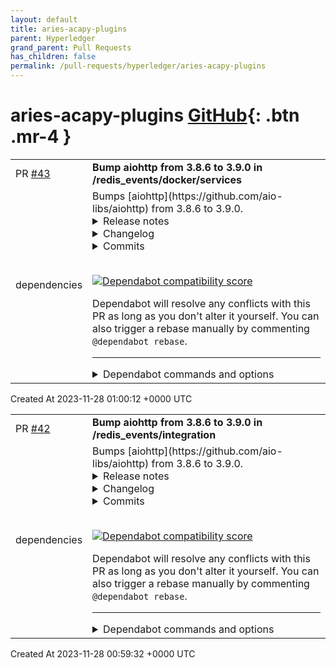 ```yaml
---
layout: default
title: aries-acapy-plugins
parent: Hyperledger
grand_parent: Pull Requests
has_children: false
permalink: /pull-requests/hyperledger/aries-acapy-plugins
---
```


# aries-acapy-plugins <span class="fs-3 right-align">[GitHub](https://github.com/hyperledger/aries-acapy-plugins){: .btn .mr-4 }</span>


<div>
    <table>
        <tr>
            <td>
                PR <a href="https://github.com/hyperledger/aries-acapy-plugins/pull/43" class=".btn">#43</a>
            </td>
            <td>
                <b>
                    Bump aiohttp from 3.8.6 to 3.9.0 in /redis_events/docker/services
                </b>
            </td>
        </tr>
        <tr>
            <td>
                <span class="chip">dependencies</span>
            </td>
            <td>
                Bumps [aiohttp](https://github.com/aio-libs/aiohttp) from 3.8.6 to 3.9.0.
<details>
<summary>Release notes</summary>
<p><em>Sourced from <a href="https://github.com/aio-libs/aiohttp/releases">aiohttp's releases</a>.</em></p>
<blockquote>
<h2>3.9.0</h2>
<h2>Features</h2>
<ul>
<li>
<p>Introduced <code>AppKey</code> for static typing support of <code>Application</code> storage.
See <a href="https://docs.aiohttp.org/en/stable/web_advanced.html#application-s-config">https://docs.aiohttp.org/en/stable/web_advanced.html#application-s-config</a></p>
<p>(<a href="https://redirect.github.com/aio-libs/aiohttp/issues/5864">#5864</a>)</p>
</li>
<li>
<p>Added a graceful shutdown period which allows pending tasks to complete before the application's cleanup is called.
The period can be adjusted with the <code>shutdown_timeout</code> parameter. -- by :user:<code>Dreamsorcerer</code>.
See <a href="https://docs.aiohttp.org/en/latest/web_advanced.html#graceful-shutdown">https://docs.aiohttp.org/en/latest/web_advanced.html#graceful-shutdown</a></p>
<p>(<a href="https://redirect.github.com/aio-libs/aiohttp/issues/7188">#7188</a>)</p>
</li>
<li>
<p>Added <code>handler_cancellation &lt;https://docs.aiohttp.org/en/stable/web_advanced.html#web-handler-cancellation&gt;</code>_ parameter to cancel web handler on client disconnection. -- by :user:<code>mosquito</code>
This (optionally) reintroduces a feature removed in a previous release.
Recommended for those looking for an extra level of protection against denial-of-service attacks.</p>
<p>(<a href="https://redirect.github.com/aio-libs/aiohttp/issues/7056">#7056</a>)</p>
</li>
<li>
<p>Added support for setting response header parameters <code>max_line_size</code> and <code>max_field_size</code>.</p>
<p>(<a href="https://redirect.github.com/aio-libs/aiohttp/issues/2304">#2304</a>)</p>
</li>
<li>
<p>Added <code>auto_decompress</code> parameter to <code>ClientSession.request</code> to override <code>ClientSession._auto_decompress</code>. -- by :user:<code>Daste745</code></p>
<p>(<a href="https://redirect.github.com/aio-libs/aiohttp/issues/3751">#3751</a>)</p>
</li>
<li>
<p>Changed <code>raise_for_status</code> to allow a coroutine.</p>
<p>(<a href="https://redirect.github.com/aio-libs/aiohttp/issues/3892">#3892</a>)</p>
</li>
<li>
<p>Added client brotli compression support (optional with runtime check).</p>
<p>(<a href="https://redirect.github.com/aio-libs/aiohttp/issues/5219">#5219</a>)</p>
</li>
<li>
<p>Added <code>client_max_size</code> to <code>BaseRequest.clone()</code> to allow overriding the request body size. -- :user:<code>anesabml</code>.</p>
<p>(<a href="https://redirect.github.com/aio-libs/aiohttp/issues/5704">#5704</a>)</p>
</li>
<li>
<p>Added a middleware type alias <code>aiohttp.typedefs.Middleware</code>.</p>
<p>(<a href="https://redirect.github.com/aio-libs/aiohttp/issues/5898">#5898</a>)</p>
</li>
<li>
<p>Exported <code>HTTPMove</code> which can be used to catch any redirection request
that has a location -- :user:<code>dreamsorcerer</code>.</p>
<p>(<a href="https://redirect.github.com/aio-libs/aiohttp/issues/6594">#6594</a>)</p>
</li>
</ul>
<!-- raw HTML omitted -->
</blockquote>
<p>... (truncated)</p>
</details>
<details>
<summary>Changelog</summary>
<p><em>Sourced from <a href="https://github.com/aio-libs/aiohttp/blob/master/CHANGES.rst">aiohttp's changelog</a>.</em></p>
<blockquote>
<h1>3.9.0 (2023-11-18)</h1>
<h2>Features</h2>
<ul>
<li>
<p>Introduced <code>AppKey</code> for static typing support of <code>Application</code> storage.
See <a href="https://docs.aiohttp.org/en/stable/web_advanced.html#application-s-config">https://docs.aiohttp.org/en/stable/web_advanced.html#application-s-config</a></p>
<p><code>[#5864](https://github.com/aio-libs/aiohttp/issues/5864) &lt;https://github.com/aio-libs/aiohttp/issues/5864&gt;</code>_</p>
</li>
<li>
<p>Added a graceful shutdown period which allows pending tasks to complete before the application's cleanup is called.
The period can be adjusted with the <code>shutdown_timeout</code> parameter. -- by :user:<code>Dreamsorcerer</code>.
See <a href="https://docs.aiohttp.org/en/latest/web_advanced.html#graceful-shutdown">https://docs.aiohttp.org/en/latest/web_advanced.html#graceful-shutdown</a></p>
<p><code>[#7188](https://github.com/aio-libs/aiohttp/issues/7188) &lt;https://github.com/aio-libs/aiohttp/issues/7188&gt;</code>_</p>
</li>
<li>
<p>Added <code>handler_cancellation &lt;https://docs.aiohttp.org/en/stable/web_advanced.html#web-handler-cancellation&gt;</code>_ parameter to cancel web handler on client disconnection. -- by :user:<code>mosquito</code>
This (optionally) reintroduces a feature removed in a previous release.
Recommended for those looking for an extra level of protection against denial-of-service attacks.</p>
<p><code>[#7056](https://github.com/aio-libs/aiohttp/issues/7056) &lt;https://github.com/aio-libs/aiohttp/issues/7056&gt;</code>_</p>
</li>
<li>
<p>Added support for setting response header parameters <code>max_line_size</code> and <code>max_field_size</code>.</p>
<p><code>[#2304](https://github.com/aio-libs/aiohttp/issues/2304) &lt;https://github.com/aio-libs/aiohttp/issues/2304&gt;</code>_</p>
</li>
<li>
<p>Added <code>auto_decompress</code> parameter to <code>ClientSession.request</code> to override <code>ClientSession._auto_decompress</code>. -- by :user:<code>Daste745</code></p>
<p><code>[#3751](https://github.com/aio-libs/aiohttp/issues/3751) &lt;https://github.com/aio-libs/aiohttp/issues/3751&gt;</code>_</p>
</li>
<li>
<p>Changed <code>raise_for_status</code> to allow a coroutine.</p>
<p><code>[#3892](https://github.com/aio-libs/aiohttp/issues/3892) &lt;https://github.com/aio-libs/aiohttp/issues/3892&gt;</code>_</p>
</li>
<li>
<p>Added client brotli compression support (optional with runtime check).</p>
<p><code>[#5219](https://github.com/aio-libs/aiohttp/issues/5219) &lt;https://github.com/aio-libs/aiohttp/issues/5219&gt;</code>_</p>
</li>
<li>
<p>Added <code>client_max_size</code> to <code>BaseRequest.clone()</code> to allow overriding the request body size. -- :user:<code>anesabml</code>.</p>
<p><code>[#5704](https://github.com/aio-libs/aiohttp/issues/5704) &lt;https://github.com/aio-libs/aiohttp/issues/5704&gt;</code>_</p>
</li>
<li>
<p>Added a middleware type alias <code>aiohttp.typedefs.Middleware</code>.</p>
<p><code>[#5898](https://github.com/aio-libs/aiohttp/issues/5898) &lt;https://github.com/aio-libs/aiohttp/issues/5898&gt;</code>_</p>
</li>
<li>
<p>Exported <code>HTTPMove</code> which can be used to catch any redirection request
that has a location -- :user:<code>dreamsorcerer</code>.</p>
</li>
</ul>
<!-- raw HTML omitted -->
</blockquote>
<p>... (truncated)</p>
</details>
<details>
<summary>Commits</summary>
<ul>
<li><a href="https://github.com/aio-libs/aiohttp/commit/45b2c2c5773f0ee0d35fce8ff5716c78e91d9135"><code>45b2c2c</code></a> Release v3.9.0 (<a href="https://redirect.github.com/aio-libs/aiohttp/issues/7843">#7843</a>)</li>
<li><a href="https://github.com/aio-libs/aiohttp/commit/5d59d3d6ac073a7db5e5d2234e03a67da5dec48a"><code>5d59d3d</code></a> Release v3.9.0rc0 (<a href="https://redirect.github.com/aio-libs/aiohttp/issues/7840">#7840</a>)</li>
<li><a href="https://github.com/aio-libs/aiohttp/commit/c806814a8aaad1661d75e6e2b8d619d6c44d331d"><code>c806814</code></a> Release v3.9.0rc0 (<a href="https://redirect.github.com/aio-libs/aiohttp/issues/7838">#7838</a>)</li>
<li><a href="https://github.com/aio-libs/aiohttp/commit/e07a1bdaacfb83fda3ea8f668edacb36c6c125df"><code>e07a1bd</code></a> Use timestamp instead of datetime to achieve faster cookie expiration… (<a href="https://redirect.github.com/aio-libs/aiohttp/issues/7837">#7837</a>)</li>
<li><a href="https://github.com/aio-libs/aiohttp/commit/53476dfd4ef4fb1bb74a267714bbc39eda71b403"><code>53476df</code></a> Disallow arbitrary sequence types in version (<a href="https://redirect.github.com/aio-libs/aiohttp/issues/7835">#7835</a>) (<a href="https://redirect.github.com/aio-libs/aiohttp/issues/7836">#7836</a>)</li>
<li><a href="https://github.com/aio-libs/aiohttp/commit/9d712f2f9c06f71d48e98374938813643503bc34"><code>9d712f2</code></a> Bump mypy from 1.6.1 to 1.7.0 (<a href="https://redirect.github.com/aio-libs/aiohttp/issues/7833">#7833</a>)</li>
<li><a href="https://github.com/aio-libs/aiohttp/commit/63a805e1d8360fd388b6e6443cd9bdfb139e90ea"><code>63a805e</code></a> Bump python-on-whales from 0.66.0 to 0.67.0 (<a href="https://redirect.github.com/aio-libs/aiohttp/issues/7832">#7832</a>)</li>
<li><a href="https://github.com/aio-libs/aiohttp/commit/cb94533dd50426809b7fcbb8bbad0ef17509de5c"><code>cb94533</code></a> Ensure writer is always reset on completion (<a href="https://redirect.github.com/aio-libs/aiohttp/issues/7815">#7815</a>) (<a href="https://redirect.github.com/aio-libs/aiohttp/issues/7826">#7826</a>)</li>
<li><a href="https://github.com/aio-libs/aiohttp/commit/c0f9017a9a34a7823e1ea9b9abb393bd6c10777b"><code>c0f9017</code></a> [PR <a href="https://redirect.github.com/aio-libs/aiohttp/issues/7821">#7821</a>/366ba40f backport][3.9] Only check origin if insecure scheme and th...</li>
<li><a href="https://github.com/aio-libs/aiohttp/commit/9d498ca1e632fe1976ea1dae0ea083b29b0cc4c0"><code>9d498ca</code></a> Bump sphinx from 7.1.1 to 7.2.6 (<a href="https://redirect.github.com/aio-libs/aiohttp/issues/7606">#7606</a>)</li>
<li>Additional commits viewable in <a href="https://github.com/aio-libs/aiohttp/compare/v3.8.6...v3.9.0">compare view</a></li>
</ul>
</details>
<br />


[![Dependabot compatibility score](https://dependabot-badges.githubapp.com/badges/compatibility_score?dependency-name=aiohttp&package-manager=pip&previous-version=3.8.6&new-version=3.9.0)](https://docs.github.com/en/github/managing-security-vulnerabilities/about-dependabot-security-updates#about-compatibility-scores)

Dependabot will resolve any conflicts with this PR as long as you don't alter it yourself. You can also trigger a rebase manually by commenting `@dependabot rebase`.

[//]: # (dependabot-automerge-start)
[//]: # (dependabot-automerge-end)

---

<details>
<summary>Dependabot commands and options</summary>
<br />

You can trigger Dependabot actions by commenting on this PR:
- `@dependabot rebase` will rebase this PR
- `@dependabot recreate` will recreate this PR, overwriting any edits that have been made to it
- `@dependabot merge` will merge this PR after your CI passes on it
- `@dependabot squash and merge` will squash and merge this PR after your CI passes on it
- `@dependabot cancel merge` will cancel a previously requested merge and block automerging
- `@dependabot reopen` will reopen this PR if it is closed
- `@dependabot close` will close this PR and stop Dependabot recreating it. You can achieve the same result by closing it manually
- `@dependabot show <dependency name> ignore conditions` will show all of the ignore conditions of the specified dependency
- `@dependabot ignore this major version` will close this PR and stop Dependabot creating any more for this major version (unless you reopen the PR or upgrade to it yourself)
- `@dependabot ignore this minor version` will close this PR and stop Dependabot creating any more for this minor version (unless you reopen the PR or upgrade to it yourself)
- `@dependabot ignore this dependency` will close this PR and stop Dependabot creating any more for this dependency (unless you reopen the PR or upgrade to it yourself)
You can disable automated security fix PRs for this repo from the [Security Alerts page](https://github.com/hyperledger/aries-acapy-plugins/network/alerts).

</details>
            </td>
        </tr>
    </table>
    <div class="right-align">
        Created At 2023-11-28 01:00:12 +0000 UTC
    </div>
</div>

<div>
    <table>
        <tr>
            <td>
                PR <a href="https://github.com/hyperledger/aries-acapy-plugins/pull/42" class=".btn">#42</a>
            </td>
            <td>
                <b>
                    Bump aiohttp from 3.8.6 to 3.9.0 in /redis_events/integration
                </b>
            </td>
        </tr>
        <tr>
            <td>
                <span class="chip">dependencies</span>
            </td>
            <td>
                Bumps [aiohttp](https://github.com/aio-libs/aiohttp) from 3.8.6 to 3.9.0.
<details>
<summary>Release notes</summary>
<p><em>Sourced from <a href="https://github.com/aio-libs/aiohttp/releases">aiohttp's releases</a>.</em></p>
<blockquote>
<h2>3.9.0</h2>
<h2>Features</h2>
<ul>
<li>
<p>Introduced <code>AppKey</code> for static typing support of <code>Application</code> storage.
See <a href="https://docs.aiohttp.org/en/stable/web_advanced.html#application-s-config">https://docs.aiohttp.org/en/stable/web_advanced.html#application-s-config</a></p>
<p>(<a href="https://redirect.github.com/aio-libs/aiohttp/issues/5864">#5864</a>)</p>
</li>
<li>
<p>Added a graceful shutdown period which allows pending tasks to complete before the application's cleanup is called.
The period can be adjusted with the <code>shutdown_timeout</code> parameter. -- by :user:<code>Dreamsorcerer</code>.
See <a href="https://docs.aiohttp.org/en/latest/web_advanced.html#graceful-shutdown">https://docs.aiohttp.org/en/latest/web_advanced.html#graceful-shutdown</a></p>
<p>(<a href="https://redirect.github.com/aio-libs/aiohttp/issues/7188">#7188</a>)</p>
</li>
<li>
<p>Added <code>handler_cancellation &lt;https://docs.aiohttp.org/en/stable/web_advanced.html#web-handler-cancellation&gt;</code>_ parameter to cancel web handler on client disconnection. -- by :user:<code>mosquito</code>
This (optionally) reintroduces a feature removed in a previous release.
Recommended for those looking for an extra level of protection against denial-of-service attacks.</p>
<p>(<a href="https://redirect.github.com/aio-libs/aiohttp/issues/7056">#7056</a>)</p>
</li>
<li>
<p>Added support for setting response header parameters <code>max_line_size</code> and <code>max_field_size</code>.</p>
<p>(<a href="https://redirect.github.com/aio-libs/aiohttp/issues/2304">#2304</a>)</p>
</li>
<li>
<p>Added <code>auto_decompress</code> parameter to <code>ClientSession.request</code> to override <code>ClientSession._auto_decompress</code>. -- by :user:<code>Daste745</code></p>
<p>(<a href="https://redirect.github.com/aio-libs/aiohttp/issues/3751">#3751</a>)</p>
</li>
<li>
<p>Changed <code>raise_for_status</code> to allow a coroutine.</p>
<p>(<a href="https://redirect.github.com/aio-libs/aiohttp/issues/3892">#3892</a>)</p>
</li>
<li>
<p>Added client brotli compression support (optional with runtime check).</p>
<p>(<a href="https://redirect.github.com/aio-libs/aiohttp/issues/5219">#5219</a>)</p>
</li>
<li>
<p>Added <code>client_max_size</code> to <code>BaseRequest.clone()</code> to allow overriding the request body size. -- :user:<code>anesabml</code>.</p>
<p>(<a href="https://redirect.github.com/aio-libs/aiohttp/issues/5704">#5704</a>)</p>
</li>
<li>
<p>Added a middleware type alias <code>aiohttp.typedefs.Middleware</code>.</p>
<p>(<a href="https://redirect.github.com/aio-libs/aiohttp/issues/5898">#5898</a>)</p>
</li>
<li>
<p>Exported <code>HTTPMove</code> which can be used to catch any redirection request
that has a location -- :user:<code>dreamsorcerer</code>.</p>
<p>(<a href="https://redirect.github.com/aio-libs/aiohttp/issues/6594">#6594</a>)</p>
</li>
</ul>
<!-- raw HTML omitted -->
</blockquote>
<p>... (truncated)</p>
</details>
<details>
<summary>Changelog</summary>
<p><em>Sourced from <a href="https://github.com/aio-libs/aiohttp/blob/master/CHANGES.rst">aiohttp's changelog</a>.</em></p>
<blockquote>
<h1>3.9.0 (2023-11-18)</h1>
<h2>Features</h2>
<ul>
<li>
<p>Introduced <code>AppKey</code> for static typing support of <code>Application</code> storage.
See <a href="https://docs.aiohttp.org/en/stable/web_advanced.html#application-s-config">https://docs.aiohttp.org/en/stable/web_advanced.html#application-s-config</a></p>
<p><code>[#5864](https://github.com/aio-libs/aiohttp/issues/5864) &lt;https://github.com/aio-libs/aiohttp/issues/5864&gt;</code>_</p>
</li>
<li>
<p>Added a graceful shutdown period which allows pending tasks to complete before the application's cleanup is called.
The period can be adjusted with the <code>shutdown_timeout</code> parameter. -- by :user:<code>Dreamsorcerer</code>.
See <a href="https://docs.aiohttp.org/en/latest/web_advanced.html#graceful-shutdown">https://docs.aiohttp.org/en/latest/web_advanced.html#graceful-shutdown</a></p>
<p><code>[#7188](https://github.com/aio-libs/aiohttp/issues/7188) &lt;https://github.com/aio-libs/aiohttp/issues/7188&gt;</code>_</p>
</li>
<li>
<p>Added <code>handler_cancellation &lt;https://docs.aiohttp.org/en/stable/web_advanced.html#web-handler-cancellation&gt;</code>_ parameter to cancel web handler on client disconnection. -- by :user:<code>mosquito</code>
This (optionally) reintroduces a feature removed in a previous release.
Recommended for those looking for an extra level of protection against denial-of-service attacks.</p>
<p><code>[#7056](https://github.com/aio-libs/aiohttp/issues/7056) &lt;https://github.com/aio-libs/aiohttp/issues/7056&gt;</code>_</p>
</li>
<li>
<p>Added support for setting response header parameters <code>max_line_size</code> and <code>max_field_size</code>.</p>
<p><code>[#2304](https://github.com/aio-libs/aiohttp/issues/2304) &lt;https://github.com/aio-libs/aiohttp/issues/2304&gt;</code>_</p>
</li>
<li>
<p>Added <code>auto_decompress</code> parameter to <code>ClientSession.request</code> to override <code>ClientSession._auto_decompress</code>. -- by :user:<code>Daste745</code></p>
<p><code>[#3751](https://github.com/aio-libs/aiohttp/issues/3751) &lt;https://github.com/aio-libs/aiohttp/issues/3751&gt;</code>_</p>
</li>
<li>
<p>Changed <code>raise_for_status</code> to allow a coroutine.</p>
<p><code>[#3892](https://github.com/aio-libs/aiohttp/issues/3892) &lt;https://github.com/aio-libs/aiohttp/issues/3892&gt;</code>_</p>
</li>
<li>
<p>Added client brotli compression support (optional with runtime check).</p>
<p><code>[#5219](https://github.com/aio-libs/aiohttp/issues/5219) &lt;https://github.com/aio-libs/aiohttp/issues/5219&gt;</code>_</p>
</li>
<li>
<p>Added <code>client_max_size</code> to <code>BaseRequest.clone()</code> to allow overriding the request body size. -- :user:<code>anesabml</code>.</p>
<p><code>[#5704](https://github.com/aio-libs/aiohttp/issues/5704) &lt;https://github.com/aio-libs/aiohttp/issues/5704&gt;</code>_</p>
</li>
<li>
<p>Added a middleware type alias <code>aiohttp.typedefs.Middleware</code>.</p>
<p><code>[#5898](https://github.com/aio-libs/aiohttp/issues/5898) &lt;https://github.com/aio-libs/aiohttp/issues/5898&gt;</code>_</p>
</li>
<li>
<p>Exported <code>HTTPMove</code> which can be used to catch any redirection request
that has a location -- :user:<code>dreamsorcerer</code>.</p>
</li>
</ul>
<!-- raw HTML omitted -->
</blockquote>
<p>... (truncated)</p>
</details>
<details>
<summary>Commits</summary>
<ul>
<li><a href="https://github.com/aio-libs/aiohttp/commit/45b2c2c5773f0ee0d35fce8ff5716c78e91d9135"><code>45b2c2c</code></a> Release v3.9.0 (<a href="https://redirect.github.com/aio-libs/aiohttp/issues/7843">#7843</a>)</li>
<li><a href="https://github.com/aio-libs/aiohttp/commit/5d59d3d6ac073a7db5e5d2234e03a67da5dec48a"><code>5d59d3d</code></a> Release v3.9.0rc0 (<a href="https://redirect.github.com/aio-libs/aiohttp/issues/7840">#7840</a>)</li>
<li><a href="https://github.com/aio-libs/aiohttp/commit/c806814a8aaad1661d75e6e2b8d619d6c44d331d"><code>c806814</code></a> Release v3.9.0rc0 (<a href="https://redirect.github.com/aio-libs/aiohttp/issues/7838">#7838</a>)</li>
<li><a href="https://github.com/aio-libs/aiohttp/commit/e07a1bdaacfb83fda3ea8f668edacb36c6c125df"><code>e07a1bd</code></a> Use timestamp instead of datetime to achieve faster cookie expiration… (<a href="https://redirect.github.com/aio-libs/aiohttp/issues/7837">#7837</a>)</li>
<li><a href="https://github.com/aio-libs/aiohttp/commit/53476dfd4ef4fb1bb74a267714bbc39eda71b403"><code>53476df</code></a> Disallow arbitrary sequence types in version (<a href="https://redirect.github.com/aio-libs/aiohttp/issues/7835">#7835</a>) (<a href="https://redirect.github.com/aio-libs/aiohttp/issues/7836">#7836</a>)</li>
<li><a href="https://github.com/aio-libs/aiohttp/commit/9d712f2f9c06f71d48e98374938813643503bc34"><code>9d712f2</code></a> Bump mypy from 1.6.1 to 1.7.0 (<a href="https://redirect.github.com/aio-libs/aiohttp/issues/7833">#7833</a>)</li>
<li><a href="https://github.com/aio-libs/aiohttp/commit/63a805e1d8360fd388b6e6443cd9bdfb139e90ea"><code>63a805e</code></a> Bump python-on-whales from 0.66.0 to 0.67.0 (<a href="https://redirect.github.com/aio-libs/aiohttp/issues/7832">#7832</a>)</li>
<li><a href="https://github.com/aio-libs/aiohttp/commit/cb94533dd50426809b7fcbb8bbad0ef17509de5c"><code>cb94533</code></a> Ensure writer is always reset on completion (<a href="https://redirect.github.com/aio-libs/aiohttp/issues/7815">#7815</a>) (<a href="https://redirect.github.com/aio-libs/aiohttp/issues/7826">#7826</a>)</li>
<li><a href="https://github.com/aio-libs/aiohttp/commit/c0f9017a9a34a7823e1ea9b9abb393bd6c10777b"><code>c0f9017</code></a> [PR <a href="https://redirect.github.com/aio-libs/aiohttp/issues/7821">#7821</a>/366ba40f backport][3.9] Only check origin if insecure scheme and th...</li>
<li><a href="https://github.com/aio-libs/aiohttp/commit/9d498ca1e632fe1976ea1dae0ea083b29b0cc4c0"><code>9d498ca</code></a> Bump sphinx from 7.1.1 to 7.2.6 (<a href="https://redirect.github.com/aio-libs/aiohttp/issues/7606">#7606</a>)</li>
<li>Additional commits viewable in <a href="https://github.com/aio-libs/aiohttp/compare/v3.8.6...v3.9.0">compare view</a></li>
</ul>
</details>
<br />


[![Dependabot compatibility score](https://dependabot-badges.githubapp.com/badges/compatibility_score?dependency-name=aiohttp&package-manager=pip&previous-version=3.8.6&new-version=3.9.0)](https://docs.github.com/en/github/managing-security-vulnerabilities/about-dependabot-security-updates#about-compatibility-scores)

Dependabot will resolve any conflicts with this PR as long as you don't alter it yourself. You can also trigger a rebase manually by commenting `@dependabot rebase`.

[//]: # (dependabot-automerge-start)
[//]: # (dependabot-automerge-end)

---

<details>
<summary>Dependabot commands and options</summary>
<br />

You can trigger Dependabot actions by commenting on this PR:
- `@dependabot rebase` will rebase this PR
- `@dependabot recreate` will recreate this PR, overwriting any edits that have been made to it
- `@dependabot merge` will merge this PR after your CI passes on it
- `@dependabot squash and merge` will squash and merge this PR after your CI passes on it
- `@dependabot cancel merge` will cancel a previously requested merge and block automerging
- `@dependabot reopen` will reopen this PR if it is closed
- `@dependabot close` will close this PR and stop Dependabot recreating it. You can achieve the same result by closing it manually
- `@dependabot show <dependency name> ignore conditions` will show all of the ignore conditions of the specified dependency
- `@dependabot ignore this major version` will close this PR and stop Dependabot creating any more for this major version (unless you reopen the PR or upgrade to it yourself)
- `@dependabot ignore this minor version` will close this PR and stop Dependabot creating any more for this minor version (unless you reopen the PR or upgrade to it yourself)
- `@dependabot ignore this dependency` will close this PR and stop Dependabot creating any more for this dependency (unless you reopen the PR or upgrade to it yourself)
You can disable automated security fix PRs for this repo from the [Security Alerts page](https://github.com/hyperledger/aries-acapy-plugins/network/alerts).

</details>
            </td>
        </tr>
    </table>
    <div class="right-align">
        Created At 2023-11-28 00:59:32 +0000 UTC
    </div>
</div>


